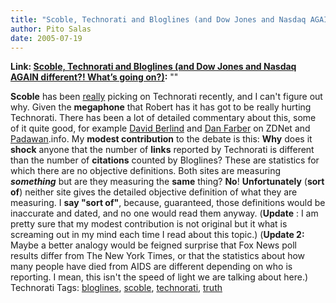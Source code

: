 ```yaml
---
title: "Scoble, Technorati and Bloglines (and Dow Jones and Nasdaq AGAIN different?! What’s going on?)"
author: Pito Salas
date: 2005-07-19
---
```


**Link: [Scoble, Technorati and Bloglines (and Dow Jones and Nasdaq AGAIN different?! What’s going on?)](None):** ""

**Scoble** has been
[really](<http://padawan.info/weblog/weapons_of_mass_delusion.html>) picking
on Technorati recently, and I can't figure out why. Given the **megaphone**
that Robert has it has got to be really hurting Technorati. There has been a
lot of detailed commentary about this, some of it quite good, for example
[David
Berlind](<http://blogs.zdnet.com/BTL/?p=1609&part=rss&tag=feed&subj=zdblog>)
and [Dan
Farber](<http://blogs.zdnet.com/BTL/?p=1613&part=rss&tag=feed&subj=zdblog>) on
ZDNet and
[Padawan](<http://padawan.info/weblog/weapons_of_mass_delusion.html>).info. My
**modest contribution** to the debate is this: **Why** does it **shock**
anyone that the number of **links** reported by Technorati is different than
the number of **citations** counted by Bloglines? These are statistics for
which there are no objective definitions. Both sites are measuring
**_something_** but are they measuring the **same** thing? **No**!
**Unfortunately** (**sort of**) neither site gives the detailed objective
definition of what they are measuring. I **say "sort of"**, because,
guaranteed, those definitions would be inaccurate and dated, and no one would
read them anyway.  (**Update** : I am pretty sure that my modest contribution
is not original but it what is screaming out in my mind each time I read about
this topic.) (**Update 2:** Maybe a better analogy would be feigned surprise
that Fox News poll results differ from The New York Times, or that the
statistics about how many people have died from AIDS are different depending
on who is reporting. I mean, this isn't the speed of light we are talking
about here.) Technorati Tags:
[bloglines](<http://technorati.com/tag/bloglines>),
[scoble](<http://technorati.com/tag/scoble>),
[technorati](<http://technorati.com/tag/technorati>),
[truth](<http://technorati.com/tag/truth>)


